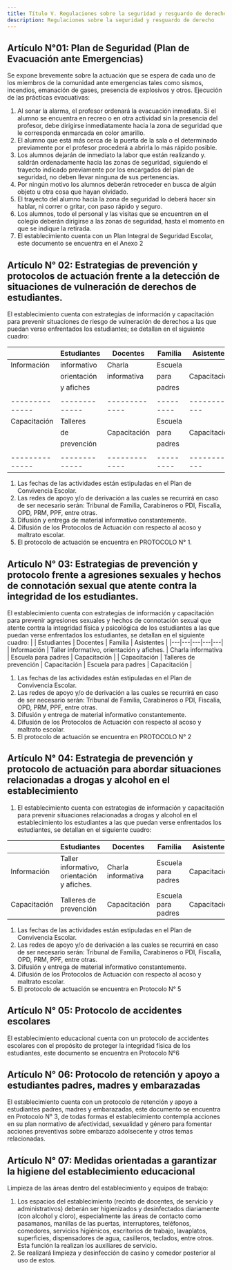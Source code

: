 ```yaml
---
title: Título V. Regulaciones sobre la seguridad y resguardo de derecho
description: Regulaciones sobre la seguridad y resguardo de derecho
---
```

## Artículo N°01: Plan de Seguridad (Plan de Evacuación ante Emergencias) 
Se expone brevemente sobre la actuación que se espera de cada uno de los miembros de la comunidad ante emergencias tales como sismos, incendios, emanación de gases, presencia de explosivos y otros. Ejecución de las prácticas evacuativas: 
1. Al sonar la alarma, el profesor ordenará la evacuación inmediata. Si el alumno se encuentra en recreo o en otra actividad sin la presencia del profesor, debe dirigirse inmediatamente hacia la zona de seguridad que le corresponda enmarcada en color amarillo. 
2. El alumno que está más cerca de la puerta de la sala o el determinado previamente por el profesor procederá a abrirla lo más rápido posible. 
3. Los alumnos dejarán de inmediato la labor que están realizando y. 
saldrán ordenadamente hacia las zonas de seguridad, siguiendo el trayecto indicado previamente por los encargados del plan de seguridad, no deben llevar ninguna de sus pertenencias. 
4. Por ningún motivo los alumnos deberán retroceder en busca de algún objeto u otra cosa que hayan olvidado. 
5. El trayecto del alumno hacia la zona de seguridad lo deberá hacer sin hablar, ni correr o gritar, con paso rápido y seguro. 
6. Los alumnos, todo el personal y las visitas que se encuentren en el colegio deberán dirigirse a las zonas de seguridad, hasta el momento en que se indique la retirada. 
7. El establecimiento cuenta con un Plan Integral de Seguridad Escolar, este documento se encuentra en el Anexo 2 
## Artículo N° 02: Estrategias de prevención y protocolos de actuación frente a la detección de situaciones de vulneración de derechos de estudiantes. 
El establecimiento cuenta con estrategias de información y capacitación para prevenir situaciones de riesgo de vulneración de derechos a las que puedan verse enfrentados los estudiantes; se detallan en el siguiente cuadro: 

|              | Estudiantes |  Docentes   | Familia | Asistentes |
|--------------|-------------|-------------|---------|------------|
| Información  | informativo |   Charla    | Escuela |            |
|              | orientación | informativa |   para  |Capacitación|
|              |  y afiches  |             |  padres |            |
|              |             |             |         |            |
|--------------|-------------|-------------|---------|------------|
| Capacitación |  Talleres   |             | Escuela |            |
|              |     de      |Capacitación |   para  |Capacitación|
|              | prevención  |             |  padres |            |
|              |             |             |         |            |
|--------------|-------------|-------------|---------|------------|  

1. Las fechas de las actividades están estipuladas en el Plan de Convivencia Escolar. 
2. Las redes de apoyo y/o de derivación a las cuales se recurrirá en caso de ser necesario serán: Tribunal de Familia, Carabineros o PDI, Fiscalía, OPD, PRM, PPF, entre otras. 
3. Difusión y entrega de material informativo constantemente. 
4. Difusión de los Protocolos de Actuación con respecto al acoso y maltrato escolar. 
5. El protocolo de actuación se encuentra en PROTOCOLO N° 1.

 ## Artículo N° 03: Estrategias de prevención y protocolo frente a agresiones sexuales y hechos de connotación sexual que atente contra la integridad de los estudiantes.
El establecimiento cuenta con estrategias de información y capacitación para prevenir agresiones sexuales y hechos de connotación sexual que atente contra la integridad física y psicológica de los estudiantes a las que puedan verse enfrentados los estudiantes, se detallan en el siguiente cuadro:
|  | Estudiantes | Docentes | Familia | Asistentes |
|---|---|---|---|---|
| Información | Taller informativo, orientación y afiches. | Charla informativa | Escuela para padres | Capacitación |
| Capacitación | Talleres de prevención | Capacitación | Escuela para padres | Capacitación |
1. Las fechas de las actividades están estipuladas en el Plan de Convivencia Escolar.
2. Las redes de apoyo y/o de derivación a las cuales se recurrirá en caso de ser necesario serán:
Tribunal de Familia, Carabineros o PDI, Fiscalía, OPD, PRM, PPF, entre otras.
3. Difusión y entrega de material informativo constantemente.
4. Difusión de los Protocolos de Actuación con respecto al acoso y maltrato escolar.
5. El protocolo de actuación se encuentra en PROTOCOLO N° 2

## Artículo N° 04: Estrategia de prevención y protocolo de actuación para abordar situaciones relacionadas a drogas y alcohol en el establecimiento
1. El establecimiento cuenta con estrategias de información y capacitación para prevenir situaciones relacionadas a drogas y alcohol en el establecimiento los estudiantes a las que puedan verse enfrentados los estudiantes, se detallan en el siguiente cuadro:

|  | Estudiantes | Docentes | Familia | Asistentes |
|---|---|---|---|---|
| Información | Taller informativo, orientación y afiches. | Charla informativa | Escuela para padres | Capacitación |
| Capacitación | Talleres de prevención | Capacitación | Escuela para padres | Capacitación |
1. Las fechas de las actividades están estipuladas en el Plan de Convivencia Escolar.
2. Las redes de apoyo y/o de derivación a las cuales se recurrirá en caso de ser necesario serán: Tribunal de Familia, Carabineros o PDI, Fiscalía, OPD, PRM, PPF, entre otras.
3. Difusión y entrega de material informativo constantemente.
4. Difusión de los Protocolos de Actuación con respecto al acoso y maltrato escolar.
5. El protocolo de actuación se encuentra en Protocolo N° 5
## Artículo N° 05: Protocolo de accidentes escolares
El establecimiento educacional cuenta con un protocolo de accidentes escolares con el propósito de proteger la integridad física de los estudiantes, este documento se encuentra en Protocolo N°6
## Artículo N° 06: Protocolo de retención y apoyo a estudiantes padres, madres y embarazadas
El establecimiento cuenta con un protocolo de retención y apoyo a estudiantes padres, madres y embarazadas, este documento se encuentra en Protocolo N° 3, de todas formas el establecimiento contempla acciones en su plan normativo de afectividad, sexualidad y género para fomentar acciones preventivas sobre embarazo adolsecente y otros temas relacionadas.
## Artículo N° 07: Medidas orientadas a garantizar la higiene del establecimiento educacional
Limpieza de las áreas dentro del establecimiento y equipos de trabajo:
1. Los espacios del establecimiento (recinto de docentes, de servicio y administrativos) deberán ser higienizados y desinfectados diariamente (con alcohol y cloro), especialmente las áreas de contacto como pasamanos, manillas de las puertas, interruptores, teléfonos, comedores, servicios higiénicos, escritorios de trabajo, lavaplatos, superficies, dispensadores de agua, casilleros, teclados, entre otros. Esta función la realizan los auxiliares de servicio.
2. Se realizará limpieza y desinfección de casino y comedor posterior al uso de estos.